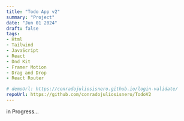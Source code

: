 ```yaml
---
title: "Todo App v2"    
summary: "Project"
date: "Jun 01 2024"
draft: false
tags:
- Html
- Tailwind
- JavaScript
- React
- Dnd Kit
- Framer Motion
- Drag and Drop
- React Router

# demoUrl: https://conradojuliosisnero.github.io/login-validate/
repoUrl: https://github.com/conradojuliosisnero/TodoV2
---
```


in Progress...